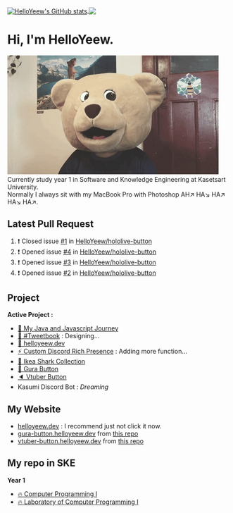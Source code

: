 <!--
### Hi there 👋
-->

<!-- ![HelloYeew's github stats](https://github-readme-stats.vercel.app/api?username=helloyeew&show_icons=true&theme=tokyonight)
![Top Langs](https://github-readme-stats.vercel.app/api/top-langs/?username=helloyeew&theme=tokyonight&layout=compact) -->

<a href="https://github.com/anuraghazra/github-readme-stats">
  <img align="center" src="https://github-readme-stats.vercel.app/api?username=helloyeew&show_icons=true&theme=tokyonight" alt="HelloYeew's GitHub stats" />
</a>
<a href="https://github.com/anuraghazra/github-readme-stats">
  <!-- Change the `github-readme-stats.anuraghazra1.vercel.app` to `github-readme-stats.vercel.app`  -->
  <img align="center" src="https://github-readme-stats.vercel.app/api/top-langs/?username=helloyeew&theme=tokyonight&layout=compact" />
</a>


# Hi, I'm HelloYeew.
![Alt text](bearcomputer.gif)<br>
Currently study year 1 in Software and Knowledge Engineering at Kasetsart University. <br>
Normally I always sit with my MacBook Pro with Photoshop AH↗️ HA↘️ HA↗️ HA↘️ HA↗️. <br>

## Latest Pull Request
<!--START_SECTION:activity-->
1. ❗️ Closed issue [#1](https://github.com/HelloYeew/hololive-button/issues/1) in [HelloYeew/hololive-button](https://github.com/HelloYeew/hololive-button)
2. ❗️ Opened issue [#4](https://github.com/HelloYeew/hololive-button/issues/4) in [HelloYeew/hololive-button](https://github.com/HelloYeew/hololive-button)
3. ❗️ Opened issue [#3](https://github.com/HelloYeew/hololive-button/issues/3) in [HelloYeew/hololive-button](https://github.com/HelloYeew/hololive-button)
4. ❗️ Opened issue [#2](https://github.com/HelloYeew/hololive-button/issues/2) in [HelloYeew/hololive-button](https://github.com/HelloYeew/hololive-button)
<!--END_SECTION:activity-->
## Project
**Active Project :**

- [🔰 My Java and Javascript Journey](https://github.com/HelloYeew/my-java-and-javascript-journey)
- [📘 #Tweetbook](https://github.com/HelloYeew/tweetbook) : Designing...
- [📝 helloyeew.dev](https://github.com/HelloYeew/helloyeew.dev)
- [⚡️ Custom Discord Rich Presence](https://github.com/HelloYeew/my-custom-discord-rich-presence) : Adding more function...
- [🦈 Ikea Shark Collection](https://github.com/HelloYeew/ikea-shark-collection)
- [🦈 Gura Button](https://github.com/HelloYeew/gura-button)
- [🔈 Vtuber Button](https://github.com/HelloYeew/vtuber-button)
- Kasumi Discord Bot : *Dreaming*

## My Website

- [helloyeew.dev](https://helloyeew.dev) : I recommend just not click it now.
- [gura-button.helloyeew.dev](https://gura-button.helloyeew.dev) from [this repo](https://github.com/HelloYeew/gura-button)
- [vtuber-button.helloyeew.dev](https://vtuber-button.helloyeew.dev) from [this repo](https://github.com/HelloYeew/vtuber-button)
  
## My repo in SKE

**Year 1**
- [🔥 Computer Programming I](https://github.com/HelloYeew/helloyeew-computer-programming-i)
- [🔥 Laboratory of Computer Programming I](https://github.com/HelloYeew/helloyeew-lab-computer-programming-i)

<!--
**HelloYeew/HelloYeew** is a ✨ _special_ ✨ repository because its `README.md` (this file) appears on your GitHub profile.

Here are some ideas to get you started:

- 🔭 I’m currently working on ...
- 🌱 I’m currently learning ...
- 👯 I’m looking to collaborate on ...
- 🤔 I’m looking for help with ...
- 💬 Ask me about ...
- 📫 How to reach me: ...
- 😄 Pronouns: ...
- ⚡ Fun fact: ...
-->
